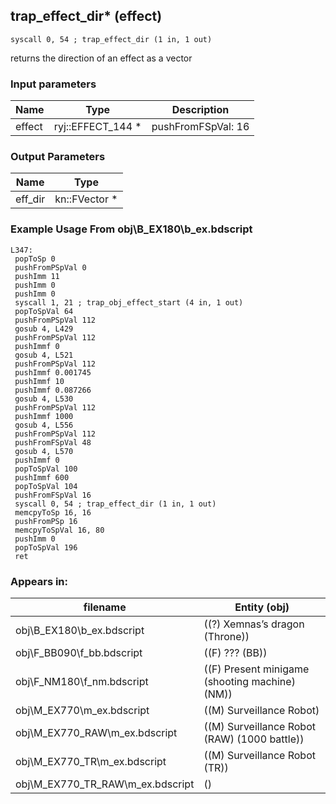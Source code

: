## trap_effect_dir* (effect)

`syscall 0, 54 ; trap_effect_dir (1 in, 1 out)`

returns the direction of an effect as a vector

### Input parameters
| Name | Type | Description
|------|------|------------
| effect   | ryj::EFFECT_144 *   | pushFromFSpVal: 16


### Output Parameters
| Name | Type
|------|-----
| eff_dir   | kn::FVector *   
### Example Usage From obj\B_EX180\b_ex.bdscript
```plaintext
L347:
 popToSp 0
 pushFromPSpVal 0
 pushImm 11
 pushImm 0
 pushImm 0
 syscall 1, 21 ; trap_obj_effect_start (4 in, 1 out)
 popToSpVal 64
 pushFromPSpVal 112
 gosub 4, L429
 pushFromPSpVal 112
 pushImmf 0
 gosub 4, L521
 pushFromPSpVal 112
 pushImmf 0.001745
 pushImmf 10
 pushImmf 0.087266
 gosub 4, L530
 pushFromPSpVal 112
 pushImmf 1000
 gosub 4, L556
 pushFromPSpVal 112
 pushFromFSpVal 48
 gosub 4, L570
 pushImmf 0
 popToSpVal 100
 pushImmf 600
 popToSpVal 104
 pushFromFSpVal 16
 syscall 0, 54 ; trap_effect_dir (1 in, 1 out)
 memcpyToSp 16, 16
 pushFromPSp 16
 memcpyToSpVal 16, 80
 pushImm 0
 popToSpVal 196
 ret
```


### Appears in:
| filename | Entity (obj)
|----------|-------------
| obj\B_EX180\b_ex.bdscript       | ((?) Xemnas’s dragon (Throne))          
| obj\F_BB090\f_bb.bdscript       | ((F) ??? (BB))          
| obj\F_NM180\f_nm.bdscript       | ((F) Present minigame (shooting machine) (NM))          
| obj\M_EX770\m_ex.bdscript       | ((M) Surveillance Robot)          
| obj\M_EX770_RAW\m_ex.bdscript       | ((M) Surveillance Robot (RAW) (1000 battle))          
| obj\M_EX770_TR\m_ex.bdscript       | ((M) Surveillance Robot (TR))          
| obj\M_EX770_TR_RAW\m_ex.bdscript       | ()          



